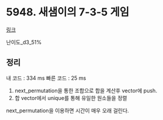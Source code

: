 # 5948. 새샘이의 7-3-5 게임

[링크](https://swexpertacademy.com/main/code/problem/problemDetail.do?contestProbId=AWZ2IErKCwUDFAUQ)

난이도\_d3\_51%

## 정리

내 코드 : 334 ms
빠른 코드 : 25 ms

1. next_permutation을 통한 조합으로 합을 계산후 vector에 push.
2. 합 vector에서 unique를 통해 유일한 원소들을 정렬

next_permutation을 이용하면 시간이 매우 오래 걸린다.
